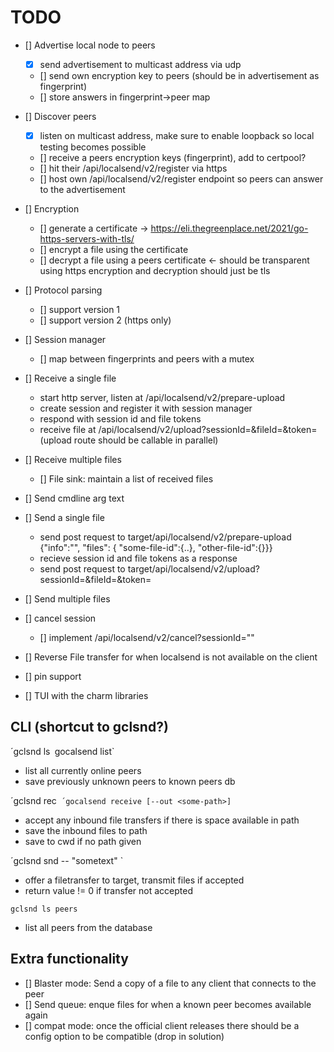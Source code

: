 # TODO

- [] Advertise local node to peers
     - [x] send advertisement to multicast address via udp
     - [] send own encryption key to peers (should be in advertisement as fingerprint)
     - [] store answers in fingerprint->peer map
- [] Discover peers
     - [x] listen on multicast address, make sure to enable loopback so local testing becomes possible
     - [] receive a peers encryption keys (fingerprint), add to certpool?
     - [] hit their /api/localsend/v2/register via https
     - [] host own /api/localsend/v2/register endpoint so peers can answer to the advertisement

- [] Encryption
	- [] generate a certificate -> https://eli.thegreenplace.net/2021/go-https-servers-with-tls/
	- [] encrypt a file using the certificate
    - [] decrypt a file using a peers certificate <- should be transparent using https
    encryption and decryption should just be tls

- [] Protocol parsing
    - [] support version 1
    - [] support version 2 (https only)

- [] Session manager
    - [] map between fingerprints and peers with a mutex

- [] Receive a single file
    - start http server, listen at /api/localsend/v2/prepare-upload
    - create session and register it with session manager
    - respond with session id and file tokens
    - receive file at /api/localsend/v2/upload?sessionId=<id>&fileId=<fileid>&token=<fileToken>
        (upload route should be callable in parallel)
- [] Receive multiple files
	- [] File sink: maintain a list of received files
- [] Send cmdline arg text
- [] Send a single file
    - send post request to target/api/localsend/v2/prepare-upload
        {"info":"<local node info>", "files": { "some-file-id":{..}, "other-file-id":{}}}
    - recieve session id and file tokens as a response
    - send post request to target/api/localsend/v2/upload?sessionId=<id>&fileId=<fileid>&token=<fileToken>
- [] Send multiple files

- [] cancel session
    - [] implement /api/localsend/v2/cancel?sessionId="<sessionId>"

- [] Reverse File transfer for when localsend is not available on the client
- [] pin support
- [] TUI with the charm libraries


## CLI (shortcut to gclsnd?)
´gclsnd ls`
`gocalsend list`
- list all currently online peers
- save previously unknown peers to known peers db

´gclsnd rec`
´gocalsend receive [--out <some-path>]`
- accept any inbound file transfers if there is space available in path
- save the inbound files to path
- save to cwd if no path given

´gclsnd snd <target> -- "sometext" <file1> <file2>`
- offer a filetransfer to target, transmit files if accepted
- return value != 0 if transfer not accepted

`gclsnd ls peers`
- list all peers from the database


## Extra functionality
- [] Blaster mode: Send a copy of a file to any client that connects to the peer
- [] Send queue: enque files for when a known peer becomes available again
- [] compat mode: once the official client releases there should be a config option to be compatible (drop in solution)
